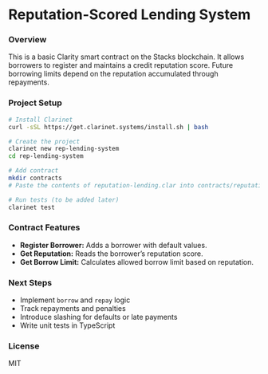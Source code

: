 # Reputation-Scored Lending System

### Overview
This is a basic Clarity smart contract on the Stacks blockchain. It allows borrowers to register and maintains a credit reputation score. Future borrowing limits depend on the reputation accumulated through repayments.

### Project Setup
```bash
# Install Clarinet
curl -sSL https://get.clarinet.systems/install.sh | bash

# Create the project
clarinet new rep-lending-system
cd rep-lending-system

# Add contract
mkdir contracts
# Paste the contents of reputation-lending.clar into contracts/reputation-lending.clar

# Run tests (to be added later)
clarinet test
```

### Contract Features
- **Register Borrower:** Adds a borrower with default values.
- **Get Reputation:** Reads the borrower’s reputation score.
- **Get Borrow Limit:** Calculates allowed borrow limit based on reputation.

### Next Steps
- Implement `borrow` and `repay` logic
- Track repayments and penalties
- Introduce slashing for defaults or late payments
- Write unit tests in TypeScript

### License
MIT
